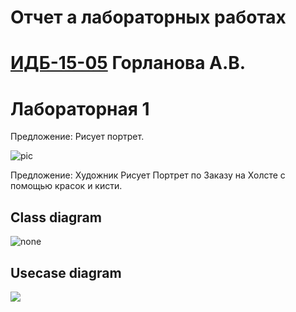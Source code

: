 
# Отчет а лабораторных работах
# [ИДБ-15-05](https://github.com/stankin/design-2018/wiki/list-idb-15-05) Горланова А.В.

# Лабораторная 1

Предложение: Рисует портрет.

![pic](https://github.com/viktorpozdeev/-viktorpozdeev-.github.io/blob/master/laba1/Screenshot_2.png?raw=true)

Предложение:  Художник Рисует Портрет по Заказу на Холсте с помощью красок и кисти.

## Class diagram

![none](https://github.com/GorlanovaAV/gorlanovaAV.github.io/blob/master/Lab%201/%D0%94%D0%B8%D0%B0%D0%B3%D1%80%D0%B0%D0%BC%D0%BC%D0%B0%20%D0%BA%D0%BB%D0%B0%D1%81%D1%81%D0%BE%D0%B2.png?raw=true)

## Usecase diagram

![](https://github.com/GorlanovaAV/gorlanovaAV.github.io/blob/master/Lab%201/usecase1.png?raw=true)




